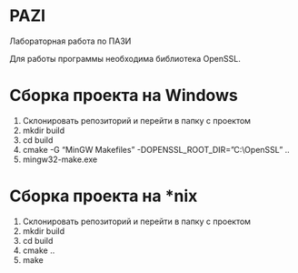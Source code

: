 # PAZI
Лабораторная работа по ПАЗИ

Для работы программы необходима библиотека OpenSSL.

# Сборка проекта на Windows
1. Склонировать репозиторий и перейти в папку с проектом
2. mkdir build
3. cd build
4. cmake -G “MinGW Makefiles” -DOPENSSL_ROOT_DIR=”C:\OpenSSL” ..
5. mingw32-make.exe

# Сборка проекта на *nix
1. Склонировать репозиторий и перейти в папку с проектом
2. mkdir build
3. cd build
4. cmake ..
5. make
